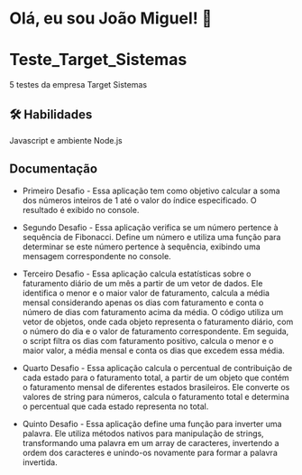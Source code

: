 
# Olá, eu sou João Miguel! 👋

# Teste_Target_Sistemas

5 testes da empresa Target Sistemas


## 🛠 Habilidades
Javascript e ambiente Node.js

## Documentação
- Primeiro Desafio - Essa aplicação tem como objetivo calcular a soma dos números inteiros de 1 até o valor do índice especificado. O resultado é exibido no console.

- Segundo Desafio - Essa aplicação verifica se um número pertence à sequência de Fibonacci. Define um número e utiliza uma função para determinar se este número pertence à sequência, exibindo uma mensagem correspondente no console.

- Terceiro Desafio - Essa aplicação calcula estatísticas sobre o faturamento diário de um mês a partir de um vetor de dados. Ele identifica o menor e o maior valor de faturamento, calcula a média mensal considerando apenas os dias com faturamento e conta o número de dias com faturamento acima da média. O código utiliza um vetor de objetos, onde cada objeto representa o faturamento diário, com o número do dia e o valor de faturamento correspondente. Em seguida, o script filtra os dias com faturamento positivo, calcula o menor e o maior valor, a média mensal e conta os dias que excedem essa média.

- Quarto Desafio - Essa aplicação calcula o percentual de contribuição de cada estado para o faturamento total, a partir de um objeto que contém o faturamento mensal de diferentes estados brasileiros. Ele converte os valores de string para números, calcula o faturamento total e determina o percentual que cada estado representa no total.

- Quinto Desafio - Essa aplicação define uma função para inverter uma palavra. Ele utiliza métodos nativos para manipulação de strings, transformando uma palavra em um array de caracteres, invertendo a ordem dos caracteres e unindo-os novamente para formar a palavra invertida.
